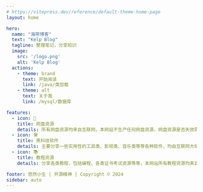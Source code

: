 ```yaml
---
# https://vitepress.dev/reference/default-theme-home-page
layout: home

hero:
  name: "海带博客"
  text: "Kelp Blog"
  tagline: 整理笔记，分享知识
  image:
    src: '/logo.png'
    alt: 'Kelp Blog'
  actions:
    - theme: brand
      text: 开始阅读
      link: /java/类加载
    - theme: alt
      text: 关于我
      link: /mysql/数据库

features:
  - icon: 🚌
    title: 网盘资源
    details: 所有网盘资源均来自互联网，本网站不生产任何网盘资源，网盘资源是否失效需要自行判断。
  - icon: 🛠️
    title: 黑科技软件
    details: 主要分享一些实用性的工具类、影视类、音乐类等等各种软件，均由互联网大佬提供。
  - icon: 📚
    title: 教程资源
    details: 分享各类教程，包括编程、各类证书考试资源等等，本网站所有教程资源均来自互联网，若涉及侵权立马删除！

footer: 悠然小生 | 开源精神 | Copyright © 2024
sidebar: auto
---
```


<style>
.VPHero .name,
.VPHero .text {
  background: -webkit-linear-gradient(120deg, #bd34fe 30%, #41d1ff);
  -webkit-background-clip: text;
  -webkit-text-fill-color: transparent;
  background-clip: text;
}
</style>


